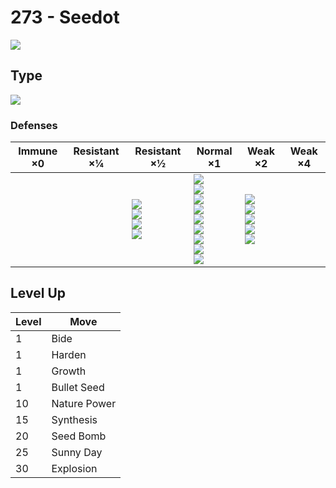 # 273 - Seedot
![][273]

## Type

![][grass]

### Defenses

Immune ×0 | Resistant ×¼ | Resistant ×½                                                    | Normal ×1                                                                                                                                   | Weak ×2                                                                 | Weak ×4 | 
---       | ---          | ---                                                             | ---                                                                                                                                         | ---                                                                     | ---     | 
          |              | ![][ground]<br> ![][water]<br> ![][grass]<br> ![][electric]<br> | ![][normal]<br> ![][fighting]<br> ![][rock]<br> ![][ghost]<br> ![][steel]<br> ![][psychic]<br> ![][dragon]<br> ![][dark]<br> ![][fairy]<br> | ![][flying]<br> ![][poison]<br> ![][bug]<br> ![][fire]<br> ![][ice]<br> |         | 

## Level Up

Level | Move         | 
---   | ---          | 
1     | Bide         | 
1     | Harden       | 
1     | Growth       | 
1     | Bullet Seed  | 
10    | Nature Power | 
15    | Synthesis    | 
20    | Seed Bomb    | 
25    | Sunny Day    | 
30    | Explosion    | 

[273]: ../img/pokemon/273.png
[normal]: ../img/types/normal.png
[fire]: ../img/types/fire.png
[fighting]: ../img/types/fighting.png
[water]: ../img/types/water.png
[flying]: ../img/types/flying.png
[grass]: ../img/types/grass.png
[poison]: ../img/types/poison.png
[electric]: ../img/types/electric.png
[ground]: ../img/types/ground.png
[psychic]: ../img/types/psychic.png
[rock]: ../img/types/rock.png
[ice]: ../img/types/ice.png
[bug]: ../img/types/bug.png
[dragon]: ../img/types/dragon.png
[ghost]: ../img/types/ghost.png
[dark]: ../img/types/dark.png
[steel]: ../img/types/steel.png
[fairy]: ../img/types/fairy.png
